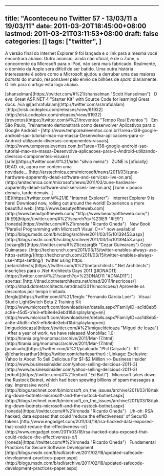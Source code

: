 
---
title: "Aconteceu no Twitter 57 - 13/03/11 a 19/03/11"
date: 2011-03-20T18:45:00+08:00
lastmod: 2011-03-21T03:11:53+08:00
draft: false
categories: []
tags: ["twitter", ]
---


A versão final do Internet Explorer 9 foi lançada e o link para a mesma você encontrará abaixo. Outro anúncio, ainda não oficial, é de o Zune, o concorrente da Microsoft para o iPod, não será mais fabricado. Realmente, o domínio da Apple será difícil de ser batido. Uma outra história interessante é sobre como a Microsoft ajudou a derrubar uma das maiores *botnets* do mundo, responsável pelo envio de bilhões de *spam* diariamente. O link para o artigo está logo abaixo.


<div class="tweet-row"><span class="tweet-user-name">[shanselman](https://twitter.com/#%21/shanselman "Scott Hanselman")   D</span> evs: Great ASP.NET 4 "Starter Kit" with Source Code for learning! Great docs. /via @[ashrafulalam](http://twitter.com/ashrafulalam)  [http://eisk.codeplex.com/releases/view/61932](http://eisk.codeplex.com/releases/view/61932)   


<div class="tweet-row"><span class="tweet-user-name">[treventos](https://twitter.com/#%21/treventos "Tempo Real Eventos ")   </span> Em São Paulo, Treinamento demonstrará como desenvolver Aplicativos para o Google Android - [http://www.temporealeventos.com.br/?area=138-google-android-sao-tutorial-mao-na-massa-Desenvolva-aplicacoes-para-o-Android-utilizando-diversos-componentes-visuais](http://www.temporealeventos.com.br/?area=138-google-android-sao-tutorial-mao-na-massa-Desenvolva-aplicacoes-para-o-Android-utilizando-diversos-componentes-visuais)   


<div class="tweet-row"><span class="tweet-user-name">[srlm](https://twitter.com/#%21/srlm "silvio meira")   </span> ZUNE is [oficially] DEAD. ok, agora me contem uma novidade... [http://arstechnica.com/microsoft/news/2011/03/zune-hardware-apparently-dead-software-and-services-live-on.ars](http://arstechnica.com/microsoft/news/2011/03/zune-hardware-apparently-dead-software-and-services-live-on.ars) [zune = pouco demais, tarde demais...]  


<div class="tweet-row"><span class="tweet-user-name">[IE](https://twitter.com/#%21/IE "Internet Explorer")   </span> Internet Explorer 9 is here! Download now, rolling out around the world! Experience a more beautiful web. [http://www.beautyoftheweb.com](http://www.beautyoftheweb.com/ "http://www.beautyoftheweb.com/") [#IE9](https://twitter.com/#%21/search?q=%23IE9 "#IE9")   


<div class="tweet-row"><span class="tweet-user-name">[roneda](https://twitter.com/#%21/roneda "Ricardo Oneda")   </span> New Book "Parallel Programming with Microsoft Visual C++" now available! [http://blogs.msdn.com/b/vcblog/archive/2011/03/15/10139453.aspx](http://blogs.msdn.com/b/vcblog/archive/2011/03/15/10139453.aspx)   


<div class="tweet-row"><span class="tweet-user-name">[cezargBr](https://twitter.com/#%21/cezargBr "Cezar Guimaraes") <span class="tweet-full-name">Cezar Guimaraes</span>  [http://techcrunch.com/2011/03/15/twitter-enables-always-use-https-setting/](http://techcrunch.com/2011/03/15/twitter-enables-always-use-https-setting/) </span>  twitter using https.  


<div class="tweet-row"><span class="tweet-user-name">[netarchitects](https://twitter.com/#%21/netarchitects ".Net Architects")   </span> inscrições para o .Net Architects Days 2011 ([#DNAD11](https://twitter.com/#%21/search?q=%23DNAD11 "#DNAD11") ) abertas: [http://dnad.dotnetarchitects.net/dnad/2011/inscricoes/](http://dnad.dotnetarchitects.net/dnad/2011/inscricoes/) Aproveite os descontos por tempo limitado.  


<div class="tweet-row"><span class="tweet-user-name">[ferglo](https://twitter.com/#%21/ferglo "Fernando Garcia Loer")   </span> Visual Studio LightSwitch Beta 2 Training Kit [http://www.microsoft.com/downloads/en/details.aspx?FamilyID=ac1d8eb5-ac8e-45d5-b1e3-efb8e4e3ebd1&displaylang=en](http://www.microsoft.com/downloads/en/details.aspx?FamilyID=ac1d8eb5-ac8e-45d5-b1e3-efb8e4e3ebd1&displaylang=en)   


<div class="tweet-row"><span class="tweet-user-name">[migueldeicaza](https://twitter.com/#%21/migueldeicaza "Miguel de Icaza")   </span> After a year of work, we have released MonoMac 1.0: [http://tirania.org/monomac/archive/2011/Mar-17.html](http://tirania.org/monomac/archive/2011/Mar-17.html)   


<div class="tweet-row"><span class="tweet-user-name">[pcalcado](https://twitter.com/#%21/pcalcado "Phil Calçado")   </span> RT @[charlesarthur](http://twitter.com/charlesarthur) : Linkage: Exclusive: Yahoo Is About To Sell Delicious For $1-$2 Million >> Business Insider [http://www.businessinsider.com/yahoo-selling-delicious-2011-3](http://www.businessinsider.com/yahoo-selling-delicious-2011-3)   


<div class="tweet-row"><span class="tweet-user-name">[edbott](https://twitter.com/#%21/edbott "Ed Bott")   </span> Microsoft takes down the Rustock Botnet, which had been spewing billions of spam messages a day. Impressive work! [http://blogs.technet.com/b/microsoft_on_the_issues/archive/2011/03/18/taking-down-botnets-microsoft-and-the-rustock-botnet.aspx](http://blogs.technet.com/b/microsoft_on_the_issues/archive/2011/03/18/taking-down-botnets-microsoft-and-the-rustock-botnet.aspx)   


<div class="tweet-row"><span class="tweet-user-name">[roneda](https://twitter.com/#%21/roneda "Ricardo Oneda")   </span> Uh-oh: RSA hacked, data exposed that could 'reduce the effectiveness' of SecurID tokens   
 [http://www.engadget.com/2011/03/18/rsa-hacked-data-exposed-that-could-reduce-the-effectiveness-o/](http://www.engadget.com/2011/03/18/rsa-hacked-data-exposed-that-could-reduce-the-effectiveness-o/)   


<div class="tweet-row"><span class="tweet-user-name">[roneda](https://twitter.com/#%21/roneda "Ricardo Oneda")   </span> Fundamental Practices for Secure Software Development [http://blogs.msdn.com/b/sdl/archive/2011/02/18/updated-safecode-development-practices-paper.aspx](http://blogs.msdn.com/b/sdl/archive/2011/02/18/updated-safecode-development-practices-paper.aspx)   

</div>
</div>
</div>
</div>
</div>
</div>
</div>
</div>
</div>
</div>
</div>
</div>
</div>

